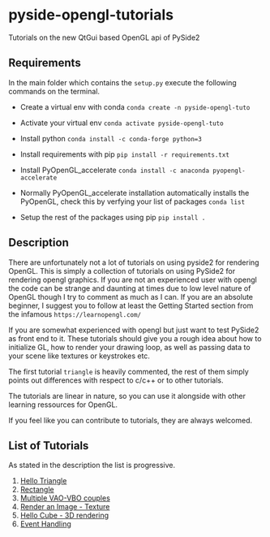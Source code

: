 # pyside-opengl-tutorials
Tutorials on the new QtGui based OpenGL api of PySide2


## Requirements

In the main folder which contains the `setup.py` execute the following
commands on the terminal.

- Create a virtual env with conda `conda create -n pyside-opengl-tuto`

- Activate your virtual env `conda activate pyside-opengl-tuto`

- Install python `conda install -c conda-forge python=3`

- Install requirements with pip `pip install -r requirements.txt`

- Install PyOpenGL_accelerate `conda install -c anaconda pyopengl-accelerate`

- Normally PyOpenGL_accelerate installation automatically installs the
  PyOpenGL, check this by verfying your list of packages `conda list`

- Setup the rest of the packages using pip `pip install .`


## Description

There are unfortunately not a lot of tutorials on using pyside2 for rendering
OpenGL.
This is simply a collection of tutorials on using PySide2 for rendering
opengl graphics.
If you are not an experienced user with opengl the code can be strange and
daunting at times due to low level nature of OpenGL though I try to 
comment as much as I can.
If you are an absolute beginner, I suggest you to follow at least the Getting Started section from the infamous `https://learnopengl.com/`

If you are somewhat experienced with opengl but just want to test PySide2 as
front end to it. These tutorials should give you a rough idea about how to
initialize GL, how to render your drawing loop, as well as passing data to
your scene like textures or keystrokes etc.

The first tutorial `triangle` is heavily commented, the rest of them simply
points out differences with respect to c/c++ or to other tutorials.

The tutorials are linear in nature, so you can use it alongside with 
other learning ressources for OpenGL.

If you feel like you can contribute to tutorials, they are always welcomed.


## List of Tutorials

As stated in the description the list is progressive.

1. [Hello Triangle](./tutorials/01-triangle/TriangleTutorial.ipynb)
2. [Rectangle](./tutorials/02-rectangle/RectangleTutorial.ipynb)
3. [Multiple VAO-VBO couples](./tutorials/03-VaoVbo/VAOsVBOs.ipynb)
4. [Render an Image - Texture](./tutorials/04-texture/TextureTutorial.ipynb)
5. [Hello Cube - 3D rendering](./tutorials/05-cube/CubeTutorial.ipynb)
5. [Event Handling](./tutorials/06-events/EventsTutorial.ipynb)
